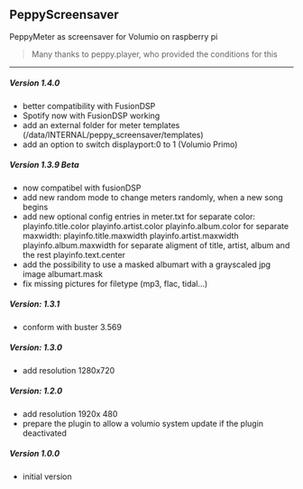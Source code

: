 ## PeppyScreensaver
PeppyMeter as screensaver for Volumio on raspberry pi
>Many thanks to peppy.player, who provided the conditions for this

-----
##### Version 1.4.0
* better compatibility with FusionDSP
* Spotify now with FusionDSP working
* add an external folder for meter templates (/data/INTERNAL/peppy_screensaver/templates)
* add an option to switch displayport:0 to 1 (Volumio Primo)

##### Version 1.3.9 Beta
* now compatibel with fusionDSP
* add new random mode to change meters randomly, when a new song begins
* add new optional config entries in meter.txt
   for separate color:
	playinfo.title.color
	playinfo.artist.color
	playinfo.album.color
   for separate maxwidth:
	playinfo.title.maxwidth
	playinfo.artist.maxwidth
	playinfo.album.maxwidth
   for separate aligment of title, artist, album and the rest
	playinfo.text.center
* add the possibility to use a masked albumart with a grayscaled jpg image
	albumart.mask
* fix missing pictures for filetype (mp3, flac, tidal...)
 
##### Version: 1.3.1

* conform with buster 3.569

##### Version: 1.3.0

* add resolution 1280x720

##### Version: 1.2.0

* add resolution 1920x 480
* prepare the plugin to allow a volumio system update if the plugin deactivated

##### Version 1.0.0

* initial version

 
